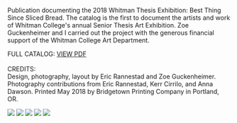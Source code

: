 Publication documenting the 2018 Whitman Thesis Exhibition: Best Thing Since Sliced Bread. The catalog is the first to document the artists and work of Whitman College\'s annual Senior Thesis Art Exhibition. Zoe Guckenheimer and I carried out the project with the generous financial support of the Whitman College Art Department. <p class="subtext">FULL CATALOG: <a href="design-portfolio/exhibition-catalog/bestthingsinceslicedbread_exhibitioncatalog_reducedsize.pdf" target="_blank">VIEW PDF</a> <br><br>CREDITS: <br>Design, photography, layout by Eric Rannestad and Zoe Guckenheimer. Photography contributions from Eric Rannestad, Kerr Cirrilo, and Anna Dawson. Printed May 2018 by Bridgetown Printing Company in Portland, OR.</p>

<img src="design-portfolio/exhibition-catalog/Catalog.jpg">
<img src="design-portfolio/exhibition-catalog/Catalog_layout.jpg">
<img src="design-portfolio/exhibition-catalog/Catalog_spines.jpg">
<img src="design-portfolio/exhibition-catalog/Catalog.jpg">
<img src="design-portfolio/exhibition-catalog/Catalog_front-back.jpg">

